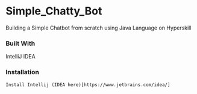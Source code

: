 # Simple_Chatty_Bot
Building a Simple Chatbot from scratch using Java Language on Hyperskill

### Built With 

IntelliJ IDEA

### Installation

```
Install Intellij (IDEA here)[https://www.jetbrains.com/idea/]

